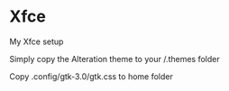 # Xfce
My Xfce setup

Simply copy the Alteration theme to your /.themes folder

Copy .config/gtk-3.0/gtk.css to home folder
